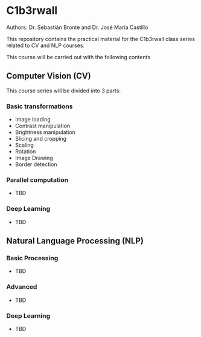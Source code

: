 # C1b3rwall #

Authors: Dr. Sebastián Bronte and Dr. José María Castillo

This repository contains the practical material for the C1b3rwall class series related to CV and NLP courses.

This course will be carried out with the following contents

## Computer Vision (CV) ##
This course series will be divided into 3 parts:
### Basic transformations ###
* Image loading
* Contrast manipulation
* Brightness manipulation
* Slicing and cropping
* Scaling
* Rotation
* Image Drawing
* Border detection
### Parallel computation ###
* TBD
### Deep Learning ###
* TBD

## Natural Language Processing (NLP) ##
### Basic Processing ###
* TBD
### Advanced ###
* TBD
### Deep Learning ###
* TBD
